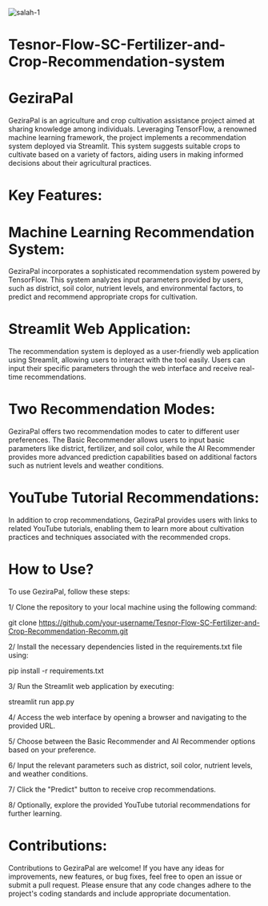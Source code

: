 
![salah-1](https://github.com/A7med7x7/Tesnor-Flow-SC-Fertilizer-and-Crop-Recommendation-Recomm/assets/95593096/da0fc393-61ab-43b0-9bc6-060f6b9386fd)

# Tesnor-Flow-SC-Fertilizer-and-Crop-Recommendation-system

# GeziraPal
GeziraPal is an agriculture and crop cultivation assistance project aimed at sharing knowledge among individuals. Leveraging TensorFlow, a renowned machine learning framework, the project implements a recommendation system deployed via Streamlit. This system suggests suitable crops to cultivate based on a variety of factors, aiding users in making informed decisions about their agricultural practices.

 # Key Features:

# Machine Learning Recommendation System:
GeziraPal incorporates a sophisticated recommendation system powered by TensorFlow. This system analyzes input parameters provided by users, such as district, soil color, nutrient levels, and environmental factors, to predict and recommend appropriate crops for cultivation.

# Streamlit Web Application: 
The recommendation system is deployed as a user-friendly web application using Streamlit, allowing users to interact with the tool easily. Users can input their specific parameters through the web interface and receive real-time recommendations.

# Two Recommendation Modes:
GeziraPal offers two recommendation modes to cater to different user preferences. The Basic Recommender allows users to input basic parameters like district, fertilizer, and soil color, while the AI Recommender provides more advanced prediction capabilities based on additional factors such as nutrient levels and weather conditions.

# YouTube Tutorial Recommendations:
In addition to crop recommendations, GeziraPal provides users with links to related YouTube tutorials, enabling them to learn more about cultivation practices and techniques associated with the recommended crops.

# How to Use?
To use GeziraPal, follow these steps:

1/ Clone the repository to your local machine using the following command:

git clone https://github.com/your-username/Tesnor-Flow-SC-Fertilizer-and-Crop-Recommendation-Recomm.git

2/ Install the necessary dependencies listed in the requirements.txt file using:

pip install -r requirements.txt

3/ Run the Streamlit web application by executing:

streamlit run app.py

4/ Access the web interface by opening a browser and navigating to the provided URL.

5/ Choose between the Basic Recommender and AI Recommender options based on your preference.

6/ Input the relevant parameters such as district, soil color, nutrient levels, and weather conditions.

7/ Click the "Predict" button to receive crop recommendations.

8/ Optionally, explore the provided YouTube tutorial recommendations for further learning.

 # Contributions:
Contributions to GeziraPal are welcome! If you have any ideas for improvements, new features, or bug fixes, feel free to open an issue or submit a pull request. Please ensure that any code changes adhere to the project's coding standards and include appropriate documentation.
